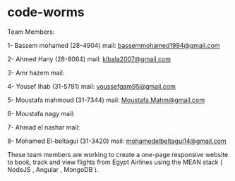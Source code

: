 # code-worms

Team Members:

1- Bassem mohamed (28-4904)
  mail: bassemmohamed1994@gmail.com
  
2- Ahmed Hany (28-8064)
  mail: klbala2007@gmail.com
  
3- Amr hazem
  mail:
  
4- Yousef Ihab (31-5781)
  mail: youssefgam95@gmail.com
  
5- Moustafa mahmoud (31-7344)  mail: Moustafa.Mahm@gmail.com

  
6- Moustafa nagy
  mail:
  
7- Ahmad el nashar
  mail: 
  
8- Mohamed El-beltagui (31-3420)
   mail: mohamedelbeltagui14@gmail.com

These team members are working to create a one-page responsive website to book, track and view flights from Egypt Airlines using the MEAN stack ( NodeJS , Angular , MongoDB ).
